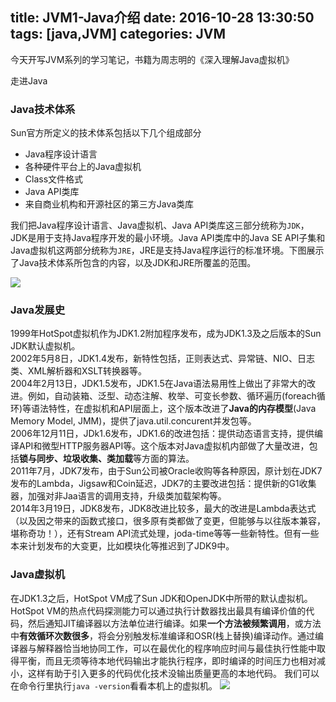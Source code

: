 title: JVM1-Java介绍
date: 2016-10-28 13:30:50
tags: [java,JVM]
categories: JVM
---

今天开写JVM系列的学习笔记，书籍为周志明的《深入理解Java虚拟机》

走进Java

### Java技术体系

Sun官方所定义的技术体系包括以下几个组成部分

* Java程序设计语言
* 各种硬件平台上的Java虚拟机
* Class文件格式
* Java API类库
* 来自商业机构和开源社区的第三方Java类库		

我们把Java程序设计语言、Java虚拟机、Java API类库这三部分统称为`JDK`，JDK是用于支持Java程序开发的最小环境。Java API类库中的Java SE API子集和Java虚拟机这两部分统称为`JRE`，JRE是支持Java程序运行的标准环境。下图展示了Java技术体系所包含的内容，以及JDK和JRE所覆盖的范围。


<!--more-->
![](http://7xs4nh.com1.z0.glb.clouddn.com/801753-20150921165309834-1573432020.png)

### Java发展史
1999年HotSpot虚拟机作为JDK1.2附加程序发布，成为JDK1.3及之后版本的Sun JDK默认虚拟机。		
2002年5月8日，JDK1.4发布，新特性包括，正则表达式、异常链、NIO、日志类、XML解析器和XSLT转换器等。		
2004年2月13日，JDK1.5发布，JDK1.5在Java语法易用性上做出了非常大的改进。例如，自动装箱、泛型、动态注解、枚举、可变长参数、循环遍历(foreach循环)等语法特性，在虚拟机和API层面上，这个版本改进了**Java的内存模型**(Java Memory Model, JMM)，提供了java.util.concurent并发包等。		
2006年12月11日，JDk1.6发布，JDK1.6的改进包括：提供动态语言支持，提供编译API和微型HTTP服务器API等。这个版本对Java虚拟机内部做了大量改进，包括**锁与同步、垃圾收集、类加载**等方面的算法。		
2011年7月，JDK7发布，由于Sun公司被Oracle收购等各种原因，原计划在JDK7发布的Lambda，Jigsaw和Coin延迟，JDK7的主要改进包括：提供新的G1收集器，加强对非Jaa语言的调用支持，升级类加载架构等。		
2014年3月19日，JDK8发布，JDK8改进比较多，最大的改进是Lambda表达式（以及因之带来的函数式接口，很多原有类都做了变更，但能够与以往版本兼容，堪称奇功！），还有Stream API流式处理，joda-time等等一些新特性。但有一些本来计划发布的大变更，比如模块化等推迟到了JDK9中。		


### Java虚拟机

在JDK1.3之后，HotSpot VM成了Sun JDK和OpenJDK中所带的默认虚拟机。HotSpot VM的热点代码探测能力可以通过执行计数器找出最具有编译价值的代码，然后通知JIT编译器以方法单位进行编译。如果**一个方法被频繁调用**，或方法中**有效循环次数很多**，将会分别触发标准编译和OSR(栈上替换)编译动作。通过编译器与解释器恰当地协同工作，可以在最优化的程序响应时间与最佳执行性能中取得平衡，而且无须等待本地代码输出才能执行程序，即时编译的时间压力也相对减小，这样有助于引入更多的代码优化技术没输出质量更高的本地代码。
我们可以在命令行里执行`java -version`看看本机上的虚拟机。
![](http://7xs4nh.com1.z0.glb.clouddn.com/QQ20161028-0.png)

